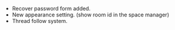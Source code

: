 - Recover password form added.
- New appearance setting. (show room id in the space manager)
- Thread follow system.
